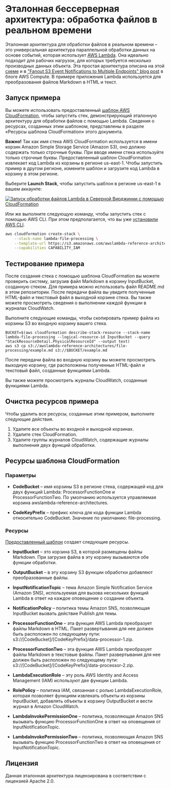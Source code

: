 # Эталонная бессерверная архитектура: обработка файлов в реальном времени

Эталонная архитектура для обработки файлов в реальном времени – это универсальная архитектура параллельной обработки данных на основе событий, которая использует [AWS Lambda](https://aws.amazon.com/lambda). Она идеально подходит для рабочих нагрузок, для которых требуется несколько производных данных объекта. Эта простая архитектура описана на этой [схеме](https://s3.amazonaws.com/awslambda-reference-architectures/file-processing/lambda-refarch-fileprocessing.pdf) и в ["Fanout S3 Event Notifications to Multiple Endpoints" blog post](https://aws.amazon.com/blogs/compute/fanout-s3-event-notifications-to-multiple-endpoints/) в блоге AWS Compute. В примере приложения Lambda используется для преобразования файлов Markdown в HTML и текст.

## Запуск примера

Вы можете использовать предоставленный [шаблон AWS CloudFormation](https://s3.amazonaws.com/awslambda-reference-architectures/file-processing/lambda_file_processing.template), чтобы запустить стек, демонстрирующий эталонную архитектуру для обработки файлов с помощью Lambda. Сведения о ресурсах, созданных этим шаблоном, представлены в разделе «Ресурсы шаблона CloudFormation» этого документа.

**Важно!** Так как имя стека AWS CloudFormation используется в имени корзин Amazon Simple Storage Service (Amazon S3), оно должно содержать только строчные буквы. При вводе имени стека используйте только строчные буквы. Предоставленный шаблон CloudFormation извлекает код Lambda из корзины в регионе us-east-1. Чтобы запустить пример в другом регионе, измените шаблон и загрузите код Lambda в корзину в этом регионе.


Выберите **Launch Stack**, чтобы запустить шаблон в регионе us-east-1 в вашем аккаунте:

[![Запуск обработки файлов Lambda в Северной Вирджинии с помощью CloudFormation](http://docs.aws.amazon.com/AWSCloudFormation/latest/UserGuide/images/cloudformation-launch-stack-button.png)](https://console.aws.amazon.com/cloudformation/home?region=us-east-1#/stacks/new?stackName=lambda-file-processing&amp;templateURL=https://s3.amazonaws.com/awslambda-reference-architectures/file-processing/lambda_file_processing.template)

Или же выполните следующую команду, чтобы запустить стек с помощью AWS CLI. При этом предполагается, что вы уже [установили AWS CLI](http://docs.aws.amazon.com/cli/latest/userguide/installing.html).

```bash
aws cloudformation create-stack \
    --stack-name lambda-file-processing \
    --template-url https://s3.amazonaws.com/awslambda-reference-architectures/file-processing/lambda_file_processing.template \
    --capabilities CAPABILITY_IAM
```

## Тестирование примера

После создания стека с помощью шаблона CloudFormation вы можете проверить систему, загрузив файл Markdown в корзину InputBucket, созданную стеком. Для примера можно использовать файл README.md в этом репозитории. После передачи файла вы увидите полученные HTML-файл и текстовый файл в выходной корзине стека. Вы также можете просмотреть сведения о выполнении каждой функции в журналах CloudWatch.

Выполните следующие команды, чтобы скопировать пример файла из корзины S3 во входную корзину вашего стека.

```
BUCKET=$(aws cloudformation describe-stack-resource --stack-name lambda-file-processing --logical-resource-id InputBucket --query "StackResourceDetail.PhysicalResourceId" --output text)
aws s3 cp s3://awslambda-reference-architectures/file-processing/example.md s3://$BUCKET/example.md
```

После передачи файла во входную корзину вы можете просмотреть выходную корзину, где расположены полученные HTML-файл и текстовый файл, созданные функциями Lambda.

Вы также можете просмотреть журналы CloudWatch, созданные функциями Lambda.

## Очистка ресурсов примера

Чтобы удалить все ресурсы, созданные этим примером, выполните следующие действия.

1. Удалите все объекты во входной и выходной корзинах.
1. Удалите стек CloudFormation.
1. Удалите группы журналов CloudWatch, содержащие журналы выполнения двух функций обработки.



## Ресурсы шаблона CloudFormation

### Параметры
- **CodeBucket** – имя корзины S3 в регионе стека, содержащей код для двух функций Lambda: ProcessorFunctionOne и ProcessorFunctionTwo. По умолчанию используется управляемая корзина awslambda-reference-architectures.

- **CodeKeyPrefix** – префикс ключа для кода функции Lambda относительно CodeBucket. Значение по умолчанию: file-processing.

### Ресурсы
[Предоставленный шаблон](https://s3.amazonaws.com/awslambda-reference-architectures/file-processing/lambda_file_processing.template)
создает следующие ресурсы.

- **InputBucket** – это корзина S3, в которой размещены файлы Markdown. При загрузке файла в эту корзину вызываются обе функции обработки.

- **OutputBucket** – в эту корзину S3 функции обработки добавляют преобразованные файлы.

- **InputNotificationTopic** – тема Amazon Simple Notification Service (Amazon SNS), используемая для вызова нескольких функций Lambda в ответ на каждое оповещение о создании объекта.

- **NotificationPolicy** – политика темы Amazon SNS, позволяющая InputBucket вызвать действие Publish для темы.

- **ProcessorFunctionOne** – эта функция AWS Lambda преобразует файлы Markdown в HTML. Пакет развертывания для нее должен быть расположен по следующему пути: s3://[CodeBucket]/[CodeKeyPrefix]/data-processor-1.zip.

- **ProcessorFunctionTwo** – эта функция AWS Lambda преобразует файлы Markdown в текстовые файлы.  Пакет развертывания для нее должен быть расположен по следующему пути: s3://[CodeBucket]/[CodeKeyPrefix]/data-processor-2.zip.

- **LambdaExecutionRole** – эту роль AWS Identity and Access Management (IAM) используют две функции Lambda.

- **RolePolicy** – политика IAM, связанная с ролью LambdaExecutionRole, которая позволяет функциям извлекать объекты из корзины InputBucket, добавлять объекты в корзину OutputBucket и вести журнал в Amazon CloudWatch.

- **LambdaInvokePermissionOne** – политика, позволяющая Amazon SNS вызывать функцию ProcessorFunctionOne в ответ на оповещения от InputNotificationTopic.

- **LambdaInvokePermissionTwo** – политика, позволяющая Amazon SNS вызывать функцию ProcessorFunctionTwo в ответ на оповещения от InputNotificationTopic.


## Лицензия

Данная эталонная архитектура лицензирована в соответствии с лицензией Apache 2.0.
